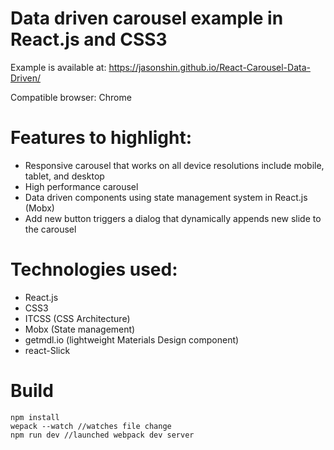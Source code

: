 # Data driven carousel example in React.js and CSS3

Example is available at: https://jasonshin.github.io/React-Carousel-Data-Driven/

Compatible browser: Chrome

# Features to highlight:
* Responsive carousel that works on all device resolutions include mobile, tablet, and desktop
* High performance carousel
* Data driven components using state management system in React.js (Mobx)
* Add new button triggers a dialog that dynamically appends new slide to the carousel

# Technologies used:

* React.js
* CSS3
* ITCSS (CSS Architecture)
* Mobx (State management)
* getmdl.io (lightweight Materials Design component)
* react-Slick

# Build

```
npm install
wepack --watch //watches file change
npm run dev //launched webpack dev server
```